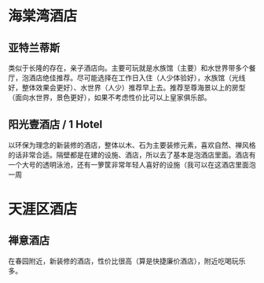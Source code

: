 # 海棠湾酒店

## 亚特兰蒂斯

类似于长隆的存在，亲子酒店向。主要可玩就是水族馆（主要）和水世界带多个餐厅，泡酒店绝佳推荐。尽可能选择在工作日入住（人少体验好），水族馆（光线好，整体效果会更好）、水世界（人少）推荐早上去。推荐至尊海景以上的房型（面向水世界，景色更好），如果不考虑性价比可以上皇家俱乐部。

## 阳光壹酒店 / 1 Hotel

以环保为理念的新装修的酒店，整体以木、石为主要装修元素，喜欢自然、禅风格的话非常合适。隔壁都是在建的设施、酒店，所以去了基本是泡酒店里面。酒店有一个大号的透明泳池，还有一箩筐非常年轻人喜好的设施（我可以在这酒店里面泡一周

# 天涯区酒店

## 禅意酒店

在春园附近，新装修的酒店，性价比很高（算是快捷廉价酒店），附近吃喝玩乐多。